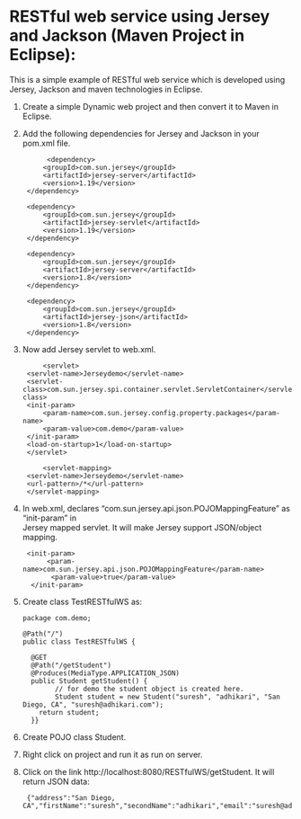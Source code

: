 # RESTful web service using Jersey and Jackson (Maven Project in Eclipse):

This is a simple example of RESTful web service which is developed using Jersey, Jackson and maven technologies in Eclipse.

1. Create a simple Dynamic web project and then convert it to Maven in Eclipse.
2. Add the following dependencies for Jersey and Jackson in your pom.xml file.
      
             <dependency>
			<groupId>com.sun.jersey</groupId>
			<artifactId>jersey-server</artifactId>
			<version>1.19</version>
		</dependency>
    
		<dependency>
			<groupId>com.sun.jersey</groupId>
			<artifactId>jersey-servlet</artifactId>
			<version>1.19</version>
		</dependency>

		<dependency>
			<groupId>com.sun.jersey</groupId>
			<artifactId>jersey-server</artifactId>
			<version>1.8</version>
		</dependency>

		<dependency>
			<groupId>com.sun.jersey</groupId>
			<artifactId>jersey-json</artifactId>
			<version>1.8</version>
		</dependency>

3. Now add Jersey servlet to web.xml.

            <servlet>
		<servlet-name>Jerseydemo</servlet-name>
		<servlet-class>com.sun.jersey.spi.container.servlet.ServletContainer</servlet-class>
		<init-param>
			<param-name>com.sun.jersey.config.property.packages</param-name>
			<param-value>com.demo</param-value>
		</init-param>
		<load-on-startup>1</load-on-startup>
	    </servlet>
	
            <servlet-mapping>
		<servlet-name>Jerseydemo</servlet-name>
		<url-pattern>/*</url-pattern>
	    </servlet-mapping>     

4. In web.xml, declares “com.sun.jersey.api.json.POJOMappingFeature” as “init-param” in  
    Jersey mapped servlet. It will make Jersey support JSON/object mapping.
     
        <init-param>
	         <param-name>com.sun.jersey.api.json.POJOMappingFeature</param-name>
	          <param-value>true</param-value>
         </init-param>

5. Create class TestRESTfulWS as: 
         
       package com.demo;

       @Path("/")
       public class TestRESTfulWS {

	     @GET
	     @Path("/getStudent")
	     @Produces(MediaType.APPLICATION_JSON)
	     public Student getStudent() {
		       // for demo the student object is created here.
		       Student student = new Student("suresh", "adhikari", "San Diego, CA", "suresh@adhikari.com");
		   return student;
	     }}

6. Create POJO class Student. 
7. Right click on project and run it as run on server. 
8. Click on the link http://localhost:8080/RESTfulWS/getStudent. It will return JSON data: 

        {"address":"San Diego, CA","firstName":"suresh","secondName":"adhikari","email":"suresh@adhikari.com"}
